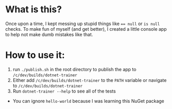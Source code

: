 # What is this?
Once upon a time, I kept messing up stupid things like `== null` or `is null` checks.
To make fun of myself (and get better), I created a little console app to help not
make dumb mistakes like that.

# How to use it:
1. run `./publish.sh` in the root directory to publish the app to
`/c/dev/builds/dotnet-trainer`
2. Either add `/c/dev/builds/dotnet-trainer` to the `PATH` variable or navigate
to `/c/dev/builds/dotnet-trainer`
3. Run `dotnet-trainer --help` to see all of the tests
  - You can ignore `hello-world` because I was learning this NuGet package